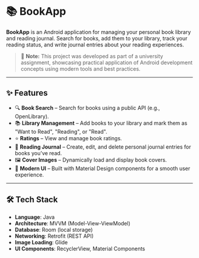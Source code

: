 # 📚 BookApp

**BookApp** is an Android application for managing your personal book library and reading journal. Search for books, add them to your library, track your reading status, and write journal entries about your reading experiences.

> 🏫 **Note:** This project was developed as part of a university assignment, showcasing practical application of Android development concepts using modern tools and best practices.

---

## ✨ Features

- 🔍 **Book Search** – Search for books using a public API (e.g., OpenLibrary).
- 📚 **Library Management** – Add books to your library and mark them as "Want to Read", "Reading", or "Read".
- ⭐ **Ratings** – View and manage book ratings.
- 📝 **Reading Journal** – Create, edit, and delete personal journal entries for books you've read.
- 🖼️ **Cover Images** – Dynamically load and display book covers.
- 🎨 **Modern UI** – Built with Material Design components for a smooth user experience.

---

## 🛠️ Tech Stack

- **Language**: Java
- **Architecture**: MVVM (Model-View-ViewModel)
- **Database**: Room (local storage)
- **Networking**: Retrofit (REST API)
- **Image Loading**: Glide
- **UI Components**: RecyclerView, Material Components
